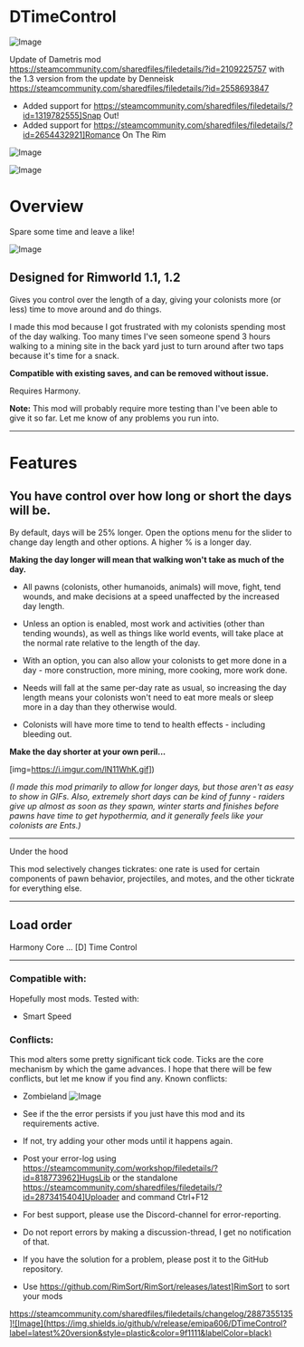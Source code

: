 # DTimeControl

![Image](https://i.imgur.com/buuPQel.png)

Update of Dametris mod
https://steamcommunity.com/sharedfiles/filedetails/?id=2109225757
with the 1.3 version from the update by Denneisk
https://steamcommunity.com/sharedfiles/filedetails/?id=2558693847

- Added support for https://steamcommunity.com/sharedfiles/filedetails/?id=1319782555]Snap Out!
- Added support for https://steamcommunity.com/sharedfiles/filedetails/?id=2654432921]Romance On The Rim

![Image](https://i.imgur.com/pufA0kM.png)

	
![Image](https://i.imgur.com/Z4GOv8H.png)

# Overview

Spare some time and leave a like!

![Image](https://i.imgur.com/FcAqtoA.png)

## Designed for Rimworld 1.1, 1.2 


Gives you control over the length of a day, giving your colonists more (or less) time to move around and do things.

I made this mod because I got frustrated with my colonists spending most of the day walking. Too many times I've seen someone spend 3 hours walking to a mining site in the back yard just to turn around after two taps because it's time for a snack.

**Compatible with existing saves, and can be removed without issue.**

Requires Harmony.

**Note:** This mod will probably require more testing than I've been able to give it so far. Let me know of any problems you run into.

------------------------------------------------------------------------------------------------------

# Features

## You have control over how long or short the days will be.

By default, days will be 25% longer. Open the options menu for the slider to change day length and other options. A higher % is a longer day.

**Making the day longer will mean that walking won't take as much of the day.**


- All pawns (colonists, other humanoids, animals) will move, fight, tend wounds, and make decisions at a speed unaffected by the increased day length.

- Unless an option is enabled, most work and activities (other than tending wounds), as well as things like world events, will take place at the normal rate relative to the length of the day.

- With an option, you can also allow your colonists to get more done in a day - more construction, more mining, more cooking, more work done.

- Needs will fall at the same per-day rate as usual, so increasing the day length means your colonists won't need to eat more meals or sleep more in a day than they otherwise would.

- Colonists will have more time to tend to health effects - including bleeding out.




**Make the day shorter at your own peril...**

[img=https://i.imgur.com/lN11WhK.gif])


*(I made this mod primarily to allow for longer days, but those aren't as easy to show in GIFs. Also, extremely short days can be kind of funny - raiders give up almost as soon as they spawn, winter starts and finishes before pawns have time to get hypothermia, and it generally feels like your colonists are Ents.)*

------------------------------------------------------------------------------------------------------
Under the hood

This mod selectively changes tickrates: one rate is used for certain components of pawn behavior, projectiles, and motes, and the other tickrate for everything else.

------------------------------------------------------------------------------------------------------
## Load order


Harmony
Core
...
[D] Time Control

------------------------------------------------------------------------------------------------------
### Compatible with:

Hopefully most mods.
Tested with:


- Smart Speed



### Conflicts:

This mod alters some pretty significant tick code. Ticks are the core mechanism by which the game advances. I hope that there will be few conflicts, but let me know if you find any.
Known conflicts:
- Zombieland
![Image](https://i.imgur.com/PwoNOj4.png)



-  See if the the error persists if you just have this mod and its requirements active.
-  If not, try adding your other mods until it happens again.
-  Post your error-log using https://steamcommunity.com/workshop/filedetails/?id=818773962]HugsLib or the standalone https://steamcommunity.com/sharedfiles/filedetails/?id=2873415404]Uploader and command Ctrl+F12
-  For best support, please use the Discord-channel for error-reporting.
-  Do not report errors by making a discussion-thread, I get no notification of that.
-  If you have the solution for a problem, please post it to the GitHub repository.
-  Use https://github.com/RimSort/RimSort/releases/latest]RimSort to sort your mods



https://steamcommunity.com/sharedfiles/filedetails/changelog/2887355135]![Image](https://img.shields.io/github/v/release/emipa606/DTimeControl?label=latest%20version&style=plastic&color=9f1111&labelColor=black)

